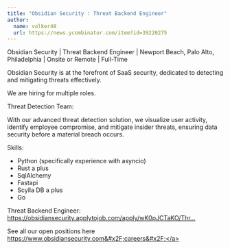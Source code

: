 ```yaml
---
title: "Obsidian Security : Threat Backend Engineer"
author:
  name: volker48
  url: https://news.ycombinator.com/item?id=39220275
---
```

Obsidian Security | Threat Backend Engineer | Newport Beach, Palo Alto, Philadelphia | Onsite or Remote | Full-Time

Obsidian Security is at the forefront of SaaS security, dedicated to detecting and mitigating threats effectively.

We are hiring for multiple roles.

Threat Detection Team:

With our advanced threat detection solution, we visualize user activity, identify employee compromise, and mitigate insider threats, ensuring data security before a material breach occurs.

Skills:
- Python (specifically experience with asyncio)
- Rust a plus
- SqlAlchemy
- Fastapi
- Scylla DB a plus
- Go

Threat Backend Engineer: <a href="https:&#x2F;&#x2F;obsidiansecurity.applytojob.com&#x2F;apply&#x2F;wK0pJCTaKO&#x2F;Threat-Backend-Engineer" rel="nofollow">https:&#x2F;&#x2F;obsidiansecurity.applytojob.com&#x2F;apply&#x2F;wK0pJCTaKO&#x2F;Thr...</a>

See all our open positions here <a href="https:&#x2F;&#x2F;www.obsidiansecurity.com&#x2F;careers&#x2F;" rel="nofollow">https:&#x2F;&#x2F;www.obsidiansecurity.com&#x2F;careers&#x2F;</a>
